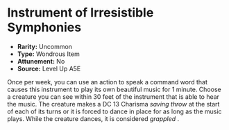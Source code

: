 
# Instrument of Irresistible Symphonies

* **Rarity:** Uncommon
* **Type:** Wondrous Item
* **Attunement:** No
* **Source:** Level Up A5E


Once per week, you can use an action to speak a command word that causes this instrument to play its own beautiful music for 1 minute. Choose a creature you can see within 30 feet of the instrument that is able to hear the music. The creature makes a DC 13 Charisma _saving throw_  at the start of each of its turns or it is forced to dance in place for as long as the music plays. While the creature dances, it is considered _grappled_ .
